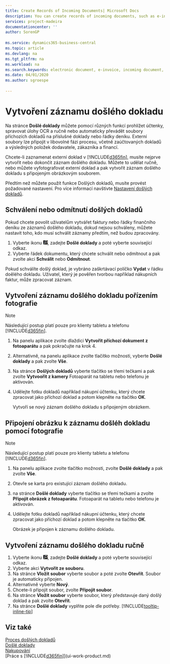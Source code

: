 ```yaml
---
title: Create Records of Incoming Documents| Microsoft Docs
description: You can create records of incoming documents, such as e-invoices, and manage OCR tasks, eCommerce, and document exchange.
services: project-madeira
documentationcenter: ''
author: SorenGP

ms.service: dynamics365-business-central
ms.topic: article
ms.devlang: na
ms.tgt_pltfrm: na
ms.workload: na
ms.search.keywords: electronic document, e-invoice, incoming document, OCR, ecommerce, document exchange, import invoice
ms.date: 04/01/2020
ms.author: sgroespe

---
```

# Vytvoření záznamu došlého dokladu
Na stránce **Došlé doklady** můžete pomocí různých funkcí prohlížet účtenky, spravovat úlohy OCR a ručně nebo automaticky převádět soubory příchozích dokladů na příslušné doklady nebo řádky deníku. Externí soubory lze připojit v libovolné fázi procesu, včetně zaúčtovaných dokladů a výsledných položek dodavatele, zákazníka a financí.

Chcete-li zaznamenat externí doklad v [!INCLUDE[d365fin](includes/d365fin_md.md)], musíte nejprve vytvořit nebo dokončit záznam došlého dokladu. Můžete to udělat ručně, nebo můžete vyfotografovat externí doklad a pak vytvořit záznam došlého dokladu s připojeným obrázkovým souborem.

Předtím než můžete použít funkce Došlých dokladů, musíte provést požadované nastavení. Pro více informací navštivte [Nastavení došlých dokladů](across-how-setup-income-documents.md).

## Schválení nebo odmítnutí došlých dokladů
Pokud chcete povolit uživatelům vytvářet faktury nebo řádky finančního deníku ze záznamů došlého dokladu, dokud nejsou schváleny, můžete nastavit toho, kdo musí schválit záznamy předtím, než budou zpracovány.

1. Vyberte ikonu ![Žárovky, která otevře funkci Řekněte mi](media/ui-search/search_small.png "Řekněte mi, co chcete dělat"), zadejte **Došlé doklady** a poté vyberte související odkaz.
2. Vyberte řádek dokumentu, který chcete schválit nebo odmítnout a pak zvolte akci **Schválit** nebo **Odmítnout**.

Pokud schválíte došlý doklad, je vybráno zaškrtávací políčko **Vydat** v řádku doělého dokladu. Uživatel, který je pověřen tvorbou například nákupních faktur, může zpracovat záznam.

## Vytvoření záznamu došlého dokladu pořízením fotografie
> [!NOTE]  
> Následující postup platí pouze pro klienty tabletu a telefonu [!INCLUDE[d365fin](includes/d365fin_md.md)].

1. Na panelu aplikace zvolte dlaždici **Vytvořit příchozí dokument z fotoaparátu** a pak pokračujte na krok 4.
2. Alternativně, na panelu aplikace zvolte tlačítko možnosti, vyberte **Došlé doklady** a pak zvolte **Vše**.
3. Na stránce **Došlých dokladů** vyberte tlačítko se třemi tečkami a pak zvolte **Vytvoořit z kamery** Fotoaparát na tabletu nebo telefonu je aktivován.
4. Udělejte fotku dokladů například nákupní účtenku, který chcete zpracovat jako příchozí doklad a potom klepněte na tlačítko **OK**.

   Vytvoří se nový záznam došlého dokladu s připojeným obrázkem.

## Připojení obrázku k záznamu došléh dokladu pomocí fotografie
> [!NOTE]  
> Následující postup platí pouze pro klienty tabletu a telefonu [!INCLUDE[d365fin](includes/d365fin_md.md)].

1. Na panelu aplikace zvolte tlačítko možnosti, zvolte **Došlé doklady** a pak zvolte **Vše**.
2. Otevře se karta pro existující záznam došlého dokladu.
3. na stránce **Došlé doklady** vyberte tlačítko se třemi tečkami a zvolte **Připojit obrázek z fotoaparátu**. Fotoaparát na tabletu nebo telefonu je aktivován.
4. Udělejte fotku dokladů například nákupní účtenku, který chcete zpracovat jako příchozí doklad a potom klepněte na tlačítko **OK**.

   Obrázek je připojen k záznamu došlého dokladu.

## Vytvoření záznamu došlého dokladu ručně
1. Vyberte ikonu ![Žárovky, která otevře funkci Řekněte mi](media/ui-search/search_small.png "Řekněte mi, co chcete dělat"), zadejte **Došlé doklady** a poté vyberte související odkaz.
2. Vyberte akci **Vytvořit ze souboru**.
3. Na stránce **Vložit soubor** vyberte soubor a poté zvolte **Otevřít**. Soubor je automaticky připojen.
4. Alternativně vyberte **Nový**.
5. Chcete-li připojit soubor, zvolte **Připojit soubor**.
6. Na stránce **Vložit soubor** vyberte soubor, který představuje daný došlý doklad a pak zvolte **Otevřít**.
7. Na stránce **Došlé doklady** vyplňte pole dle potřeby. [!INCLUDE[tooltip-inline-tip](includes/tooltip-inline-tip_md.md)]

## Viz také
[Proces došlých dokladů](across-process-income-documents.md)  
[Došlé doklady](across-income-documents.md)  
[Nakupování](purchasing-manage-purchasing.md)  
[Práce s [!INCLUDE[d365fin](includes/d365fin_md.md)]](ui-work-product.md)
